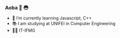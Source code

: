 ### Aoba 👋 :flushed:

- 🌱 I’m currently learning Javascript, C++
- :books: I am studying at UNIFEI in Computer Engineering
- :man_student: IT-IFMG


